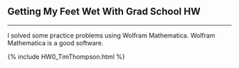 ## Getting My Feet Wet With Grad School HW

---
I solved some practice problems using Wolfram Mathematica. Wolfram Mathematica is a good software.

<object data="{{ includes.HW0_TimThompson.pdf }}" width="1000" height="1000" type='application/pdf'/>

{% include HW0_TimThompson.html %}

